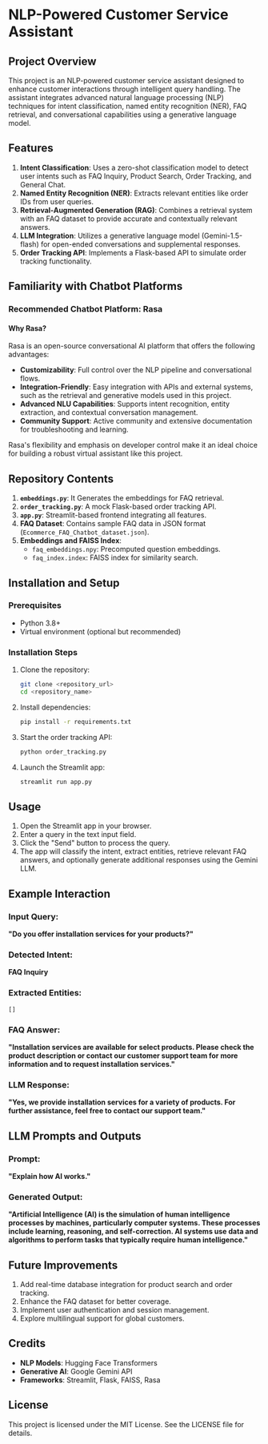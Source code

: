 # NLP-Powered Customer Service Assistant

## Project Overview
This project is an NLP-powered customer service assistant designed to enhance customer interactions through intelligent query handling. The assistant integrates advanced natural language processing (NLP) techniques for intent classification, named entity recognition (NER), FAQ retrieval, and conversational capabilities using a generative language model.

## Features
1. **Intent Classification**: Uses a zero-shot classification model to detect user intents such as FAQ Inquiry, Product Search, Order Tracking, and General Chat.
2. **Named Entity Recognition (NER)**: Extracts relevant entities like order IDs from user queries.
3. **Retrieval-Augmented Generation (RAG)**: Combines a retrieval system with an FAQ dataset to provide accurate and contextually relevant answers.
4. **LLM Integration**: Utilizes a generative language model (Gemini-1.5-flash) for open-ended conversations and supplemental responses.
5. **Order Tracking API**: Implements a Flask-based API to simulate order tracking functionality.

## Familiarity with Chatbot Platforms
### Recommended Chatbot Platform: **Rasa**
#### Why Rasa?
Rasa is an open-source conversational AI platform that offers the following advantages:
- **Customizability**: Full control over the NLP pipeline and conversational flows.
- **Integration-Friendly**: Easy integration with APIs and external systems, such as the retrieval and generative models used in this project.
- **Advanced NLU Capabilities**: Supports intent recognition, entity extraction, and contextual conversation management.
- **Community Support**: Active community and extensive documentation for troubleshooting and learning.

Rasa's flexibility and emphasis on developer control make it an ideal choice for building a robust virtual assistant like this project.

## Repository Contents
1. **`embeddings.py`**: It Generates the embeddings for FAQ retrieval.
2. **`order_tracking.py`**: A mock Flask-based order tracking API.
3. **`app.py`**: Streamlit-based frontend integrating all features.
4. **FAQ Dataset**: Contains sample FAQ data in JSON format (`Ecommerce_FAQ_Chatbot_dataset.json`).
5. **Embeddings and FAISS Index**:
   - `faq_embeddings.npy`: Precomputed question embeddings.
   - `faq_index.index`: FAISS index for similarity search.

## Installation and Setup
### Prerequisites
- Python 3.8+
- Virtual environment (optional but recommended)

### Installation Steps
1. Clone the repository:
   ```bash
   git clone <repository_url>
   cd <repository_name>
   ```
2. Install dependencies:
   ```bash
   pip install -r requirements.txt
   ```
3. Start the order tracking API:
   ```bash
   python order_tracking.py
   ```
4. Launch the Streamlit app:
   ```bash
   streamlit run app.py
   ```

## Usage
1. Open the Streamlit app in your browser.
2. Enter a query in the text input field.
3. Click the "Send" button to process the query.
4. The app will classify the intent, extract entities, retrieve relevant FAQ answers, and optionally generate additional responses using the Gemini LLM.

## Example Interaction
### Input Query:
**"Do you offer installation services for your products?"**

### Detected Intent:
**FAQ Inquiry**

### Extracted Entities:
`[]`

### FAQ Answer:
**"Installation services are available for select products. Please check the product description or contact our customer support team for more information and to request installation services."**

### LLM Response:
**"Yes, we provide installation services for a variety of products. For further assistance, feel free to contact our support team."**

## LLM Prompts and Outputs
### Prompt:
**"Explain how AI works."**

### Generated Output:
**"Artificial Intelligence (AI) is the simulation of human intelligence processes by machines, particularly computer systems. These processes include learning, reasoning, and self-correction. AI systems use data and algorithms to perform tasks that typically require human intelligence."**

## Future Improvements
1. Add real-time database integration for product search and order tracking.
2. Enhance the FAQ dataset for better coverage.
3. Implement user authentication and session management.
4. Explore multilingual support for global customers.

## Credits
- **NLP Models**: Hugging Face Transformers
- **Generative AI**: Google Gemini API
- **Frameworks**: Streamlit, Flask, FAISS, Rasa

## License
This project is licensed under the MIT License. See the LICENSE file for details.

